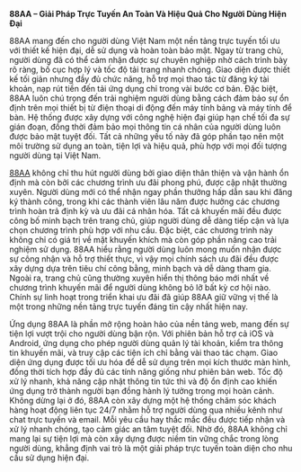**88AA – Giải Pháp Trực Tuyến An Toàn Và Hiệu Quả Cho Người Dùng Hiện Đại**

88AA mang đến cho người dùng Việt Nam một nền tảng trực tuyến tối ưu với thiết kế hiện đại, dễ sử dụng và hoàn toàn bảo mật. Ngay từ trang chủ, người dùng đã có thể cảm nhận được sự chuyên nghiệp nhờ cách trình bày rõ ràng, bố cục hợp lý và tốc độ tải trang nhanh chóng. Giao diện được thiết kế tối giản nhưng đầy đủ chức năng, hỗ trợ mọi thao tác từ đăng ký tài khoản, nạp rút tiền đến tải ứng dụng chỉ trong vài bước cơ bản. Đặc biệt, 88AA luôn chú trọng đến trải nghiệm người dùng bằng cách đảm bảo sự ổn định trên mọi thiết bị từ điện thoại di động đến máy tính bảng và máy tính để bàn. Hệ thống được xây dựng với công nghệ hiện đại giúp hạn chế tối đa sự gián đoạn, đồng thời đảm bảo mọi thông tin cá nhân của người dùng luôn được bảo mật tuyệt đối. Tất cả những yếu tố này đã góp phần tạo nên một môi trường sử dụng an toàn, tiện lợi và hiệu quả, phù hợp với mọi đối tượng người dùng tại Việt Nam.

<a href="https://88aa-vi.com">88AA</a> không chỉ thu hút người dùng bởi giao diện thân thiện và vận hành ổn định mà còn bởi các chương trình ưu đãi phong phú, được cập nhật thường xuyên. Người dùng mới có thể nhận ngay phần thưởng hấp dẫn sau khi đăng ký thành công, trong khi các thành viên lâu năm được hưởng các chương trình hoàn trả định kỳ và ưu đãi cá nhân hóa. Tất cả khuyến mãi đều được công bố minh bạch trên trang chủ, giúp người dùng dễ dàng tiếp cận và lựa chọn chương trình phù hợp với nhu cầu. Đặc biệt, các chương trình này không chỉ có giá trị về mặt khuyến khích mà còn góp phần nâng cao trải nghiệm sử dụng. 88AA hiểu rằng người dùng luôn mong muốn nhận được sự công nhận và hỗ trợ thiết thực, vì vậy mọi chính sách ưu đãi đều được xây dựng dựa trên tiêu chí công bằng, minh bạch và dễ dàng tham gia. Ngoài ra, trang chủ cũng thường xuyên hiển thị thông báo mới nhất về chương trình khuyến mãi để người dùng không bỏ lỡ bất kỳ cơ hội nào. Chính sự linh hoạt trong triển khai ưu đãi đã giúp 88AA giữ vững vị thế là một trong những nền tảng trực tuyến đáng tin cậy nhất hiện nay.

Ứng dụng 88AA là phần mở rộng hoàn hảo của nền tảng web, mang đến sự tiện lợi vượt trội cho người dùng bận rộn. Với phiên bản hỗ trợ cả iOS và Android, ứng dụng cho phép người dùng quản lý tài khoản, kiểm tra thông tin khuyến mãi, và truy cập các tiện ích chỉ bằng vài thao tác chạm. Giao diện ứng dụng được tối ưu hóa để dễ sử dụng trên mọi kích thước màn hình, đồng thời tích hợp đầy đủ các tính năng giống như phiên bản web. Tốc độ xử lý nhanh, khả năng cập nhật thông tin tức thì và độ ổn định cao khiến ứng dụng trở thành người bạn đồng hành lý tưởng trong mọi hoàn cảnh. Không dừng lại ở đó, 88AA còn xây dựng một hệ thống chăm sóc khách hàng hoạt động liên tục 24/7 nhằm hỗ trợ người dùng qua nhiều kênh như chat trực tuyến và email. Mỗi yêu cầu hay thắc mắc đều được tiếp nhận và xử lý nhanh chóng, tạo cảm giác an tâm tuyệt đối. Nhờ đó, 88AA không chỉ mang lại sự tiện lợi mà còn xây dựng được niềm tin vững chắc trong lòng người dùng, khẳng định vai trò là một giải pháp trực tuyến toàn diện cho nhu cầu sử dụng hiện đại.
